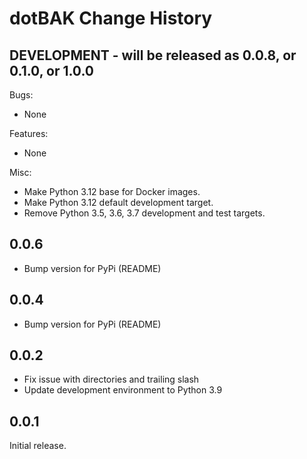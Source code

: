 # dotBAK Change History

## DEVELOPMENT - will be released as 0.0.8, or 0.1.0, or 1.0.0

Bugs:

- None

Features:

- None

Misc:

- Make Python 3.12 base for Docker images.
- Make Python 3.12 default development target.
- Remove Python 3.5, 3.6, 3.7 development and test targets.


## 0.0.6

- Bump version for PyPi (README)

## 0.0.4

- Bump version for PyPi (README)


## 0.0.2

- Fix issue with directories and trailing slash
- Update development environment to Python 3.9


## 0.0.1

Initial release.

